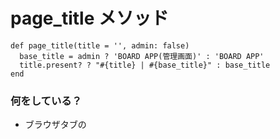 # page_title メソッド
```
def page_title(title = '', admin: false)
  base_title = admin ? 'BOARD APP(管理画面)' : 'BOARD APP'
  title.present? ? "#{title} | #{base_title}" : base_title
end
```
### 何をしている？
- ブラウザタブの <title> を整えるためのメソッド。
- 引数：
  - title … ページごとのタイトル（例: 掲示板タイトル）
  - admin: false … 管理画面かどうかを指定するフラグ

### 処理の流れ

1. base_title を決定
  - 管理画面なら → "BOARD APP(管理画面)"
  - そうでなければ → "BOARD APP"
2. title が渡されていれば → "ページタイトル | BOARD APP" の形にする
3. 渡されていなければ → "BOARD APP" だけ返す

👉 つまり 「共通のタイトル規則」を一箇所にまとめている。

# 補足
書かれているコード
```
title.present? ? "#{title} | #{base_title}" : base_title
```
分解して説明
1. title.present?
- title に値が入っていて空じゃないか？を判定
-  Rails のメソッドで、nil や "" なら false を返す

2. ? 以降と : の前まで
- true の場合に返す値
- この場合は #{title} | #{base_title}
- 例： title = "掲示板詳細" なら → "掲示板詳細 | BOARD APP"

3. : 以降
- false の場合に返す値
- この場合は base_title そのまま
- 例：title = nil や "" なら → "BOARD APP"

```
三項演算子の形

条件式 ? 真の場合の値 : 偽の場合の値


このコードは
タイトルがあれば → "タイトル | アプリ名"
タイトルがなければ → "アプリ名"
```

